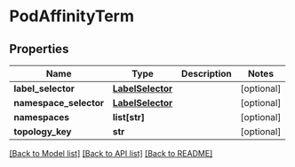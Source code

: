 # PodAffinityTerm

## Properties
Name | Type | Description | Notes
------------ | ------------- | ------------- | -------------
**label_selector** | [**LabelSelector**](LabelSelector.md) |  | [optional] 
**namespace_selector** | [**LabelSelector**](LabelSelector.md) |  | [optional] 
**namespaces** | **list[str]** |  | [optional] 
**topology_key** | **str** |  | [optional] 

[[Back to Model list]](../README.md#documentation-for-models) [[Back to API list]](../README.md#documentation-for-api-endpoints) [[Back to README]](../README.md)

